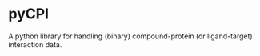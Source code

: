 # pyCPI
A python library for handling (binary) compound-protein (or ligand-target) interaction data.
